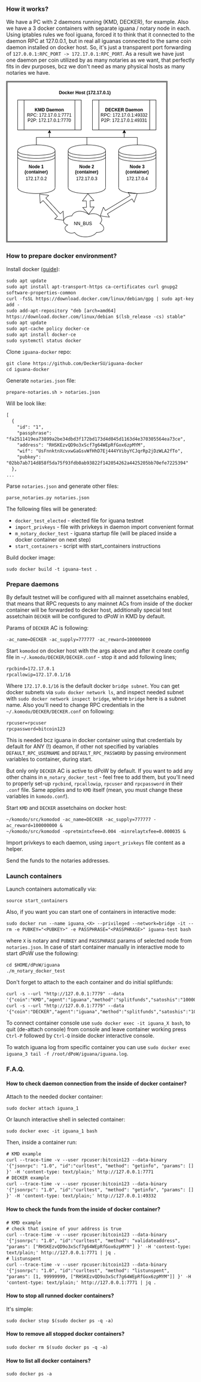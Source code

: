 
### How it works?

We have a PC with 2 daemons running (KMD, DECKER), for example. Also we have a 3 docker containers with separate iguana / notary node in each. Using iptables rules we fool iguana, forced it to think that it connected to the daemon RPC at 127.0.0.1, but in real all iguanas connected to the same coin daemon installed on docker host. So, it's just a transparent port forwarding of `127.0.0.1:RPC_PORT -> 172.17.0.1:RPC_PORT`. As a result we have just one daemon per coin utilized by as many notaries as we want, that perfectly fits in dev purposes, bcz we don't need as many physical hosts as many notaries we have.

![guana_docker](./iguana_docker.png)

### How to prepare docker environment?

Install docker ([guide](https://www.digitalocean.com/community/tutorials/how-to-install-and-use-docker-on-debian-10)):
```
sudo apt update
sudo apt install apt-transport-https ca-certificates curl gnupg2 software-properties-common
curl -fsSL https://download.docker.com/linux/debian/gpg | sudo apt-key add -
sudo add-apt-repository "deb [arch=amd64] https://download.docker.com/linux/debian $(lsb_release -cs) stable"
sudo apt update
sudo apt-cache policy docker-ce
sudo apt install docker-ce
sudo systemctl status docker
```

Clone `iguana-docker` repo:
```
git clone https://github.com/DeckerSU/iguana-docker
cd iguana-docker
```

Generate `notaries.json` file:
```
prepare-notaries.sh > notaries.json
```
Will be look like:
```
[
  {
    "id": "1",
    "passphrase": "fa2511419ea73899a2be34dbd3f172bd173d4d045d1163d4e370305564ea73ce",
    "address": "RHSKEzvQD9o3xScf7g64WEpRfGox6zpMYM",
    "wif": "UsFnnktnXcvxwGaGsvWfHhD7Ej444YVibyYCJqrRp2jDzWLA2fTo",
    "pubkey": "02bb7ab714d858f5da75f93fdb0ab93822f142054262a4425205bb70efe7225394"
  },
...
```
Parse `notaries.json` and generate other files:
```
parse_notaries.py notaries.json
```
The following files will be generated:

- `docker_test_elected` - elected file for iguana testnet
- `import_privkeys` - file with privkeys in daemon import convenient format
- `m_notary_docker_test` - iguana startup file (will be placed inside a docker container on next step)
- `start_containers` - script with start_containers instructions 

Build docker image:
```
sudo docker build -t iguana-test .
```

### Prepare daemons

By default testnet will be configured with all mainnet assetchains enabled, that means that
RPC requests to any mainnet ACs from inside of the docker container will be forwarded to
decker host, additionally special test assetchain `DECKER` will be configured to dPoW in KMD
by default.

Params of `DECKER` AC is following:
```
-ac_name=DECKER -ac_supply=777777 -ac_reward=100000000
```
Start `komodod` on docker host with the args above and after it create config file in 
`~/.komodo/DECKER/DECKER.conf` - stop it and add following lines;
```
rpcbind=172.17.0.1
rpcallowip=172.17.0.1/16
```
Where `172.17.0.1/16` is the default docker `bridge subnet`. You can get docker subnets via
`sudo docker network ls`, and inspect needed subnet with `sudo docker network inspect bridge`,
where `bridge` here is a subnet name. Also you'll need to change RPC credentials in the
`~/.komodo/DECKER/DECKER.conf` on following:
```
rpcuser=rpcuser
rpcpassword=bitcoin123
```
This is needed bcz iguana in docker container using that credentials by default for ANY (!) deamon,
if other not specified by variables `DEFAULT_RPC_USERNAME` and `DEFAULT_RPC_PASSWORD` by passing 
environment variables to container, during start.

But only only `DECKER` AC is active to dPoW by default. If you want to add any other chains in
`m_notary_docker_test` - feel free to add them, but you'll need to properly set-up `rpcbind`,
`rpcallowip`, `rpcuser` and `rpcpassword` in their `.conf` file. Same applies and to `KMD` 
itself (mean, you must change these variables in `komodo.conf`).

Start `KMD` and `DECKER` assetchains on docker host:

```
~/komodo/src/komodod -ac_name=DECKER -ac_supply=777777 -ac_reward=100000000 &
~/komodo/src/komodod -opretmintxfee=0.004 -minrelaytxfee=0.000035 &
```

Import privkeys to each daemon, using `import_privkeys` file content as a helper.

Send the funds to the notaries addresses.

### Launch containers

Launch containers automatically via:
```
source start_containers
```
Also, if you want you can start one of containers in interactive mode:
```
sudo docker run --name iguana_<X> --privileged --network=bridge -it --rm -e PUBKEY="<PUBKEY>" -e PASSPHRASE="<PASSPHRASE>" iguana-test bash
```
where `X` is notary and `PUBKEY` and `PASSPHRASE` params of selected node from `notaries.json`. In case of start container manually in 
interactive mode to start dPoW use the following:
```
cd $HOME/dPoW/iguana
./m_notary_docker_test
```

Don't forget to attach to the each container and do initial splitfunds:
```
curl -s --url "http://127.0.0.1:7779" --data '{"coin":"KMD","agent":"iguana","method":"splitfunds","satoshis":"10000","sendflag":1,"duplicates":"50"}'
curl -s --url "http://127.0.0.1:7779" --data '{"coin":"DECKER","agent":"iguana","method":"splitfunds","satoshis":"10000","sendflag":1,"duplicates":"50"}'
```
To connect container console use `sudo docker exec -it iguana_X bash`, to quit (de-attach console) from console and leave container working press
`Ctrl-P` followed by `Ctrl-Q` inside docker interactive console.

To watch iguana log from specific container you can use `sudo docker exec iguana_3 tail -f /root/dPoW/iguana/iguana.log`. 


### F.A.Q.

#### How to check daemon connection from the inside of docker container?

Attach to the needed docker container:
```
sudo docker attach iguana_1
```
Or launch interactive shell in selected container:
```
sudo docker exec -it iguana_1 bash
```
Then, inside a container run:
```
# KMD example
curl --trace-time -v --user rpcuser:bitcoin123 --data-binary '{"jsonrpc": "1.0", "id":"curltest", "method": "getinfo", "params": [] }' -H 'content-type: text/plain;' http://127.0.0.1:7771
# DECKER example
curl --trace-time -v --user rpcuser:bitcoin123 --data-binary '{"jsonrpc": "1.0", "id":"curltest", "method": "getinfo", "params": [] }' -H 'content-type: text/plain;' http://127.0.0.1:49332
```

#### How to check the funds from the inside of docker container?
```
# KMD example
# check that ismine of your address is true
curl --trace-time -v --user rpcuser:bitcoin123 --data-binary '{"jsonrpc": "1.0", "id":"curltest", "method": "validateaddress", "params": ["RHSKEzvQD9o3xScf7g64WEpRfGox6zpMYM"] }' -H 'content-type: text/plain;' http://127.0.0.1:7771 | jq .
# listunspent
curl --trace-time -v --user rpcuser:bitcoin123 --data-binary '{"jsonrpc": "1.0", "id":"curltest", "method": "listunspent", "params": [1, 99999999, ["RHSKEzvQD9o3xScf7g64WEpRfGox6zpMYM"]] }' -H 'content-type: text/plain;' http://127.0.0.1:7771 | jq .
```


#### How to stop all runned docker containers?

It's simple:
```
sudo docker stop $(sudo docker ps -q -a)
```

#### How to remove all stopped docker containers?

```
sudo docker rm $(sudo docker ps -q -a)
```

#### How to list all docker containers?

```
sudo docker ps -a
```





